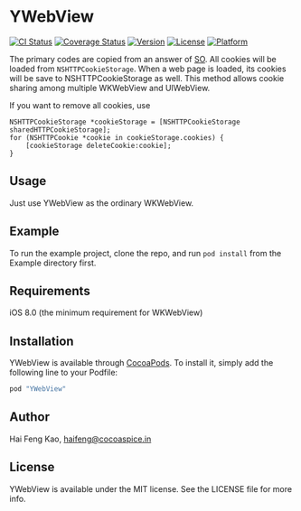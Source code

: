 # YWebView

[![CI Status](http://img.shields.io/travis/haifengkao/YWebView.svg?style=flat)](https://travis-ci.org/haifengkao/YWebView)
[![Coverage Status](https://coveralls.io/repos/haifengkao/YWebView/badge.svg?branch=master&service=github)](https://coveralls.io/github/haifengkao/YWebView?branch=master)
[![Version](https://img.shields.io/cocoapods/v/YWebView.svg?style=flat)](http://cocoapods.org/pods/YWebView)
[![License](https://img.shields.io/cocoapods/l/YWebView.svg?style=flat)](http://cocoapods.org/pods/YWebView)
[![Platform](https://img.shields.io/cocoapods/p/YWebView.svg?style=flat)](http://cocoapods.org/pods/YWebView)

The primary codes are copied from an answer of [SO](http://stackoverflow.com/a/32845148/912645).
All cookies will be loaded from `NSHTTPCookieStorage`. When a web page is loaded, its cookies will be save to NSHTTPCookieStorage as well.
This method allows cookie sharing among multiple WKWebView and UIWebView.

If you want to remove all cookies, use
```objc
NSHTTPCookieStorage *cookieStorage = [NSHTTPCookieStorage sharedHTTPCookieStorage];
for (NSHTTPCookie *cookie in cookieStorage.cookies) {
    [cookieStorage deleteCookie:cookie];
}
```

## Usage
Just use YWebView as the ordinary WKWebView.

## Example

To run the example project, clone the repo, and run `pod install` from the Example directory first.

## Requirements
iOS 8.0 (the minimum requirement for WKWebView)

## Installation

YWebView is available through [CocoaPods](http://cocoapods.org). To install
it, simply add the following line to your Podfile:

```ruby
pod "YWebView"
```

## Author

Hai Feng Kao, haifeng@cocoaspice.in

## License

YWebView is available under the MIT license. See the LICENSE file for more info.
